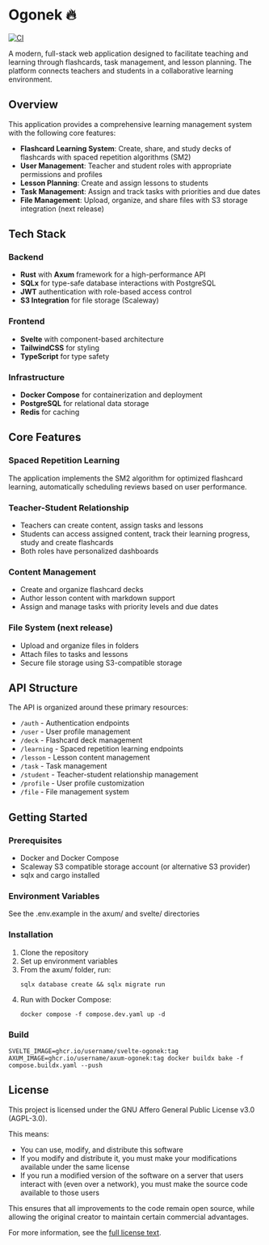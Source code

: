 # Ogonek 🔥

[![CI](https://github.com/noxlovette/ogonek/actions/workflows/ci-build.yml/badge.svg)](https://github.com/noxlovette/ogonek/actions/workflows/ci-build.yml)

A modern, full-stack web application designed to facilitate teaching and learning through flashcards, task management, and lesson planning. The platform connects teachers and students in a collaborative learning environment.

## Overview

This application provides a comprehensive learning management system with the following core features:

- **Flashcard Learning System**: Create, share, and study decks of flashcards with spaced repetition algorithms (SM2)
- **User Management**: Teacher and student roles with appropriate permissions and profiles
- **Lesson Planning**: Create and assign lessons to students
- **Task Management**: Assign and track tasks with priorities and due dates
- **File Management**: Upload, organize, and share files with S3 storage integration (next release)

## Tech Stack

### Backend

- **Rust** with **Axum** framework for a high-performance API
- **SQLx** for type-safe database interactions with PostgreSQL
- **JWT** authentication with role-based access control
- **S3 Integration** for file storage (Scaleway)

### Frontend

- **Svelte** with component-based architecture
- **TailwindCSS** for styling
- **TypeScript** for type safety

### Infrastructure

- **Docker Compose** for containerization and deployment
- **PostgreSQL** for relational data storage
- **Redis** for caching

## Core Features

### Spaced Repetition Learning

The application implements the SM2 algorithm for optimized flashcard learning, automatically scheduling reviews based on user performance.

### Teacher-Student Relationship

- Teachers can create content, assign tasks and lessons
- Students can access assigned content, track their learning progress, study and create flashcards
- Both roles have personalized dashboards

### Content Management

- Create and organize flashcard decks
- Author lesson content with markdown support
- Assign and manage tasks with priority levels and due dates

### File System (next release)

- Upload and organize files in folders
- Attach files to tasks and lessons
- Secure file storage using S3-compatible storage

## API Structure

The API is organized around these primary resources:

- `/auth` - Authentication endpoints
- `/user` - User profile management
- `/deck` - Flashcard deck management
- `/learning` - Spaced repetition learning endpoints
- `/lesson` - Lesson content management
- `/task` - Task management
- `/student` - Teacher-student relationship management
- `/profile` - User profile customization
- `/file` - File management system

## Getting Started

### Prerequisites

- Docker and Docker Compose
- Scaleway S3 compatible storage account (or alternative S3 provider)
- sqlx and cargo installed

### Environment Variables

See the .env.example in the axum/ and svelte/ directories

### Installation

1. Clone the repository
2. Set up environment variables
3. From the axum/ folder, run:
   ```
   sqlx database create && sqlx migrate run
   ```
4. Run with Docker Compose:
   ```
   docker compose -f compose.dev.yaml up -d
   ```

### Build

```
SVELTE_IMAGE=ghcr.io/username/svelte-ogonek:tag AXUM_IMAGE=ghcr.io/username/axum-ogonek:tag docker buildx bake -f compose.buildx.yaml --push
```

## License

This project is licensed under the GNU Affero General Public License v3.0 (AGPL-3.0).

This means:

- You can use, modify, and distribute this software
- If you modify and distribute it, you must make your modifications available under the same license
- If you run a modified version of the software on a server that users interact with (even over a network), you must make the source code available to those users

This ensures that all improvements to the code remain open source, while allowing the original creator to maintain certain commercial advantages.

For more information, see the [full license text](https://www.gnu.org/licenses/agpl-3.0.en.html).
